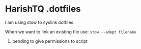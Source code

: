 # HarishTQ .dotfiles


I am using stow to syslink dotfiles.

When we want to link an existing file use: `stow --adopt filename`

1. pending to give permissions to script